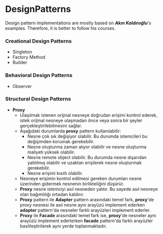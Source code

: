# DesignPatterns

Design pattern implementations are mostly based on ***Akın Kaldıroğlu***'s examples. Therefore, it is better to follow his courses.

### Creational Design Patterns

- Singleton
- Factory Method
- Builder

### Behavioral Design Patterns

- Observer

### Structural Design Patterns

- **Proxy**
  - Ulaşılmak istenen orijinal nesneye doğrudan erişimi kontrol ederek, istek orijinal nesneye ulaşmadan önce veya sonra bir şeyler gerçekleştirilebilmesini sağlar.
  - Aşağıdaki durumlarda **proxy** pattern kullanılabilir:
    - Nesne çok sık değişiyor olabilir. Bu durumda istemcileri bu değişimden korumak gerekebilir.
    - Nesne oluşturma zaman alıyor olabilir ve nesne oluşturma maliyeti yüksek olabilir.
    - Nesne remote object olabilir. Bu durumda nesne dışarıdan yalıtılmış olabilir ve uzaktan erişilerek nesne oluşturmak gerekebilir.
    - Nesne erişimi kısıtlı olabilir.
  - Nesneye erişimin kontrol edilmesi gereken durumları nesne üzerinden gidermek nesnenin birlikteliğini düşürür.
  - **Proxy** nesne istemciyi asıl nesneden yalıtır. Bu sayede asıl nesneye olan bağımlılığı ortadan kaldırır.
  - **Proxy** pattern ile **Adapter** pattern arasındaki temel fark, **proxy**'de proxy nesnesi ile asıl nesne aynı arayüzü implement ederken **adapter** pattern'da nesneler farklı arayüzleri implement ederler.
  - **Proxy** ile **Facade** arasındaki temel fark ise, **proxy**'de nesneler aynı arayüzü implement ederlerken **facade** pattern'da farklı arayüzler basitleştirilerek aynı yerde toplanmaktadır.
